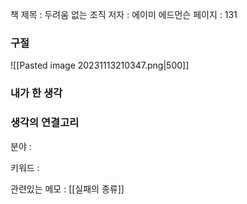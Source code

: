 
책 제목 : 두려움 없는 조직
저자 : 에이미 에드먼슨
페이지 : 131

### 구절

![[Pasted image 20231113210347.png|500]]

### 내가 한 생각


### 생각의 연결고리
분야 : 

키워드 : 

관련있는 메모 : [[실패의 종류]]